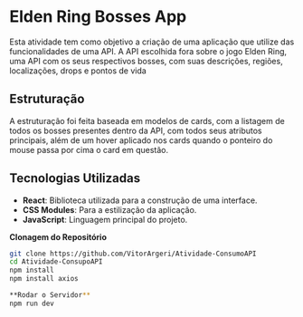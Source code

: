 # Elden Ring Bosses App

Esta atividade tem como objetivo a criação de uma aplicação que utilize das funcionalidades de uma API. A API escolhida fora sobre o jogo Elden Ring, uma API com os seus respectivos bosses, com suas descrições, regiões, localizações, drops e pontos de vida

## Estruturação

A estruturação foi feita baseada em modelos de cards, com a listagem de todos os bosses presentes dentro da API, com todos seus atributos principais, além de um hover aplicado nos cards quando o ponteiro do mouse passa por cima o card em questão.

## Tecnologias Utilizadas

- **React**: Biblioteca utilizada para a construção de uma interface.
- **CSS Modules**: Para a estilização da aplicação.
- **JavaScript**: Linguagem principal do projeto.

**Clonagem do Repositório**
```bash
git clone https://github.com/VitorArgeri/Atividade-ConsumoAPI
cd Atividade-ConsupoAPI
npm install
npm install axios

**Rodar o Servidor**
npm run dev